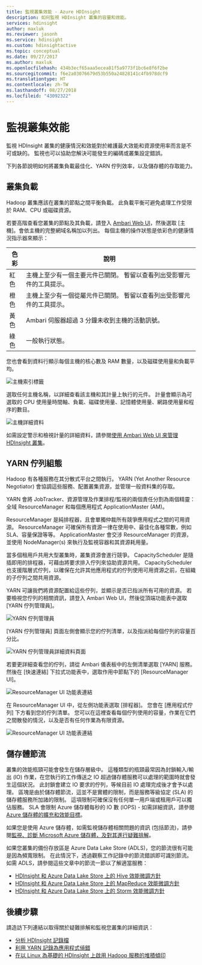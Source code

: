 ```yaml
---
title: 監視叢集效能 - Azure HDInsight
description: 如何監視 HDInsight 叢集的容量和效能。
services: hdinsight
author: maxluk
ms.reviewer: jasonh
ms.service: hdinsight
ms.custom: hdinsightactive
ms.topic: conceptual
ms.date: 09/27/2017
ms.author: maxluk
ms.openlocfilehash: 434b3ecf65aaa5ecea81f5a9773f1bc6e8f6f2be
ms.sourcegitcommit: f6e2a03076679d53b550a24828141c4fb978dcf9
ms.translationtype: HT
ms.contentlocale: zh-TW
ms.lasthandoff: 08/27/2018
ms.locfileid: "43092322"
---
```

# <a name="monitor-cluster-performance"></a>監視叢集效能

監視 HDInsight 叢集的健康情況和效能對於維護最大效能和資源使用率而言是不可或缺的。 監視也可以協助您解決可能發生的編碼或叢集設定錯誤。

下列各節說明如何將叢集負載最佳化、YARN 佇列效率，以及儲存體的存取能力。

## <a name="cluster-loading"></a>叢集負載

Hadoop 叢集應該在叢集的節點之間平衡負載。 此負載平衡可避免處理工作受限於 RAM、CPU 或磁碟資源。

若要高階查看您叢集的節點及其負載，請登入 [Ambari Web UI](hdinsight-hadoop-manage-ambari.md)，然後選取 [主機]。會依主機的完整網域名稱加以列出。 每個主機的操作狀態是依彩色的健康情況指示器來顯示：

| 色彩 | 說明 |
| --- | --- |
| 紅色 | 主機上至少有一個主要元件已關閉。 暫留以查看列出受影響元件的工具提示。 |
| 橙色 | 主機上至少有一個從屬元件已關閉。 暫留以查看列出受影響元件的工具提示。 |
| 黃色 | Ambari 伺服器超過 3 分鐘未收到主機的活動訊號。 |
| 綠色 | 一般執行狀態。 |

您也會看到資料行顯示每個主機的核心數及 RAM 數量，以及磁碟使用量和負載平均。

![主機索引標籤](./media/hdinsight-key-scenarios-to-monitor/hosts-tab.png)

選取任何主機名稱，以詳細查看該主機和其計量上執行的元件。 計量會顯示為可選取的 CPU 使用量時間軸、負載、磁碟使用量、記憶體使用量、網路使用量和程序的數目。

![主機詳細資料](./media/hdinsight-key-scenarios-to-monitor/host-details.png)

如需設定警示和檢視計量的詳細資料，請參閱[使用 Ambari Web UI 來管理 HDInsight 叢集](hdinsight-hadoop-manage-ambari.md)。

## <a name="yarn-queue-configuration"></a>YARN 佇列組態

Hadoop 有各種服務在其分散式平台之間執行。 YARN (Yet Another Resource Negotiator) 會協調這些服務、配置叢集資源，並管理一般資料集的存取。

YARN 會將 JobTracker、資源管理及作業排程/監視的兩個責任分割為兩個精靈：全域 ResourceManager 和每個應用程式 ApplicationMaster (AM)。

ResourceManager 是純排程器，且會單獨仲裁所有競爭應用程式之間的可用資源。 ResourceManager 可確保所有資源一律在使用中、最佳化各種常數，例如 SLA、容量保證等等。 ApplicationMaster 會交涉 ResourceManager 的資源，並使用 NodeManager(s) 來執行及監視容器和其資源耗用量。

當多個租用戶共用大型叢集時，叢集資源會進行競爭。 CapacityScheduler 是隨插即用的排程器，可藉由將要求排入佇列來協助資源共用。 CapacityScheduler 也支援階層式佇列，以確保在允許其他應用程式的佇列使用可用資源之前，在組織的子佇列之間共用資源。

YARN 可讓我們將資源配置給這些佇列，並顯示是否已指派所有可用的資源。 若要檢視您佇列的相關資訊，請登入 Ambari Web UI，然後從頂端功能表中選取 [YARN 佇列管理員]。

![YARN 佇列管理員](./media/hdinsight-key-scenarios-to-monitor/yarn-queue-manager.png)

[YARN 佇列管理員] 頁面左側會顯示您的佇列清單，以及指派給每個佇列的容量百分比。

![YARN 佇列管理員詳細資料頁面](./media/hdinsight-key-scenarios-to-monitor/yarn-queue-manager-details.png)

若要更詳細查看您的佇列，請從 Ambari 儀表板中的左側清單選取 [YARN] 服務。 然後在 [快速連結] 下拉式功能表中，選取作用中節點下的 [ResourceManager UI]。

![ResourceManager UI 功能表連結](./media/hdinsight-key-scenarios-to-monitor/resource-manager-ui-menu.png)

在 ResourceManager UI 中，從左側功能表選取 [排程器]。 您會在 [應用程式佇列] 下方看到您的佇列清單。 您可以在這裡查看每個佇列使用的容量，作業在它們之間散發的情況，以及是否有任何作業為有限資源。

![ResourceManager UI 功能表連結](./media/hdinsight-key-scenarios-to-monitor/resource-manager-ui.png)

## <a name="storage-throttling"></a>儲存體節流

叢集的效能瓶頸可能會發生在儲存層級中。 這種類型的瓶頸最常因為封鎖輸入/輸出 (IO) 作業，在您執行的工作傳送之 IO 超過儲存體服務可以處理的範圍時就會發生這個狀況。 此封鎖會建立 IO 要求的佇列，等候目前 IO 處理完成後才會予以處理。 區塊是由於儲存體節流，這並不是實體的限制，而是服務等級協定 (SLA) 的儲存體服務所加諸的限制。 這項限制可確保沒有任何單一用戶端或租用戶可以獨佔服務。 SLA 會限制 Azure 儲存體每秒的 IO 數 (IOPS) - 如需詳細資訊，請參閱 [Azure 儲存體的擴充和效能目標](https://docs.microsoft.com/azure/storage/storage-scalability-targets)。

如果您是使用 Azure 儲存體，如需監視儲存體相關問題的資訊 (包括節流)，請參閱[監視、診斷 Microsoft Azure 儲存體，及對其進行疑難排解](https://docs.microsoft.com/azure/storage/storage-monitoring-diagnosing-troubleshooting)。

如果您叢集的備份存放區是 Azure Data Lake Store (ADLS)，您的節流很有可能是因為頻寬限制。 在此情況下，透過觀察工作記錄中的節流錯誤即可識別節流。 如需 ADLS，請參閱這些文章中的節流一節以了解適當服務：

* [HDInsight 和 Azure Data Lake Store 上的 Hive 效能微調方針](../data-lake-store/data-lake-store-performance-tuning-hive.md)
* [HDInsight 和 Azure Data Lake Store 上的 MapReduce 效能微調方針](../data-lake-store/data-lake-store-performance-tuning-mapreduce.md)
* [HDInsight 和 Azure Data Lake Store 上的 Storm 效能微調方針](../data-lake-store/data-lake-store-performance-tuning-storm.md)

## <a name="next-steps"></a>後續步驟

請造訪下列連結以取得關於疑難排解和監視您叢集的詳細資訊：

* [分析 HDInsight 記錄檔](hdinsight-debug-jobs.md)
* [利用 YARN 記錄為應用程式偵錯](hdinsight-hadoop-access-yarn-app-logs-linux.md)
* [在以 Linux 為基礎的 HDInsight 上啟用 Hadoop 服務的堆積傾印](hdinsight-hadoop-collect-debug-heap-dump-linux.md)
